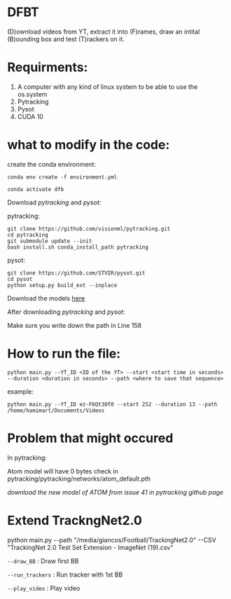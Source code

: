 # DFBT
(D)ownload videos from YT, extract it into (F)rames, draw an intital (B)ounding box and test (T)rackers on it. 

# Requirments:
1. A computer with any kind of linux system to be able to use the os.system
2. Pytracking
3. Pysot
4. CUDA 10


# what to modify in the code:

create the conda environment:

`conda env create -f environment.yml`

`conda activate dfb`


Download *pytracking* and *pysot*:

pytracking:

```
git clone https://github.com/visionml/pytracking.git
cd pytracking
git submodule update --init
bash install.sh conda_install_path pytracking
```


pysot:

```
git clone https://github.com/STVIR/pysot.git
cd pysot
python setup.py build_ext --inplace
```
Download the models [here](https://github.com/STVIR/pysot/blob/master/MODEL_ZOO.md)


After downloading *pytracking* and *pysot*:

Make sure you write down the path in Line 158


# How to run the file:
`python main.py --YT_ID <ID of the YT> --start <start time in seconds> --duration <duration in seconds> --path <where to save that sequence> `

example:

`python main.py --YT_ID ez-F6Qt3Of0 --start 252 --duration 13 --path /home/hamimart/Documents/Videos`

# Problem that might occured
In pytracking:

Atom model will have 0 bytes check in pytracking/pytracking/networks/atom_default.pth 

  *download the new model of ATOM from issue 41 in pytracking github page*



# Extend TrackngNet2.0

python main.py --path "/media/giancos/Football/TrackingNet2.0" --CSV "TrackingNet 2.0 Test Set Extension - ImageNet (19).csv"

`--draw_BB` : Draw first BB 

`--run_trackers` : Run tracker with 1st BB

`--play_video` : Play video
